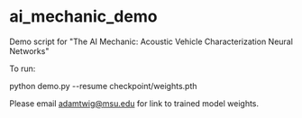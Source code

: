 # ai_mechanic_demo
Demo script for "The AI Mechanic: Acoustic Vehicle Characterization Neural Networks"

To run:

python demo.py --resume checkpoint/weights.pth

Please email adamtwig@msu.edu for link to trained model weights.
